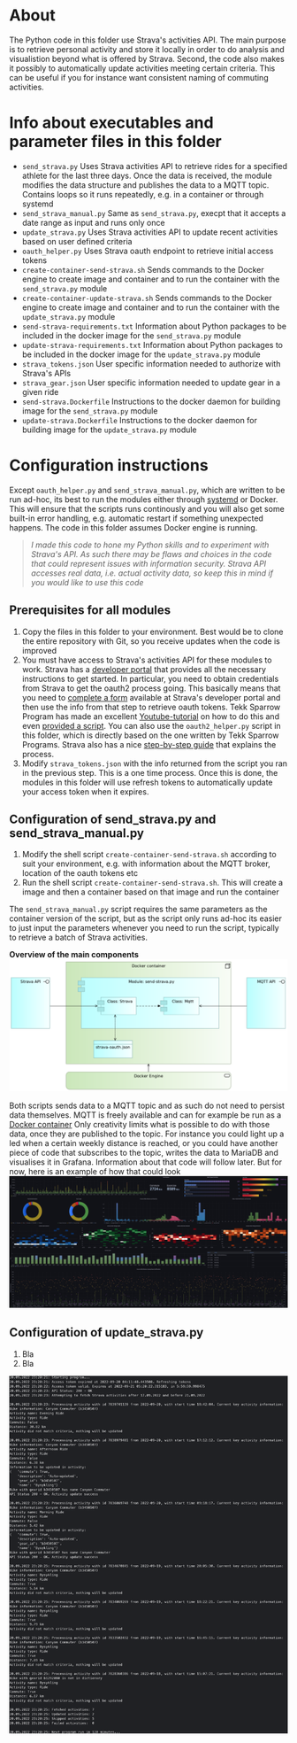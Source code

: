 # About
The Python code in this folder use Strava's activities API. The main purpose is to retrieve personal activity and store it locally in order to do analysis and visualistion beyond what is offered by Strava. Second, the code also makes it possibly to automatically update activities meeting certain criteria. This can be useful if you for instance want consistent naming of commuting activities.

# Info about executables and parameter files in this folder
- `send_strava.py`
Uses Strava activities API to retrieve rides for a specified athlete for the last three days. Once the data is received, the module modifies the data structure and publishes the data to a MQTT topic. Contains loops so it runs repeatedly, e.g. in a container or through systemd
- `send_strava_manual.py`
Same as `send_strava.py`, execpt that it accepts a date range as input and runs only once
- `update_strava.py`
Uses Strava activities API to update recent activities based on user defined criteria
- `oauth_helper.py`
Uses Strava oauth endpoint to retrieve initial access tokens
- `create-container-send-strava.sh`
Sends commands to the Docker engine to create image and container and to run the container with the `send_strava.py` module
- `create-container-update-strava.sh`
Sends commands to the Docker engine to create image and container and to run the container with the `update_strava.py` module
- `send-strava-requirements.txt`
Information about Python packages to be included in the docker image for the `send_strava.py` module
- `update-strava-requirements.txt`
Information about Python packages to be included in the docker image for the `update_strava.py` module
- `strava_tokens.json`
User specific information needed to authorize with Strava's APIs
- `strava_gear.json`
User specific information needed to update gear in a given ride
- `send-strava.Dockerfile`
Instructions to the docker daemon for building image for the `send_strava.py` module
- `update-strava.Dockerfile`
Instructions to the docker daemon for building image for the `update_strava.py` module

# Configuration instructions
Except `oauth_helper.py` and `send_strava_manual.py`, which are written to be run ad-hoc, its best to run the modules either through [systemd](https://en.wikipedia.org/wiki/Systemd) or Docker. This will ensure that the scripts runs continously and you will also get some built-in error handling, e.g. automatic restart if something unexpected happens. The code in this folder assumes Docker engine is running.

>*I made this code to hone my Python skills and to experiment with Strava's API. As such there may be flaws and choices in the code that could represent issues with information security. Strava API accesses real data, i.e. actual activity data, so keep this in mind if you would like to use this code*

## Prerequisites for all modules
1. Copy the files in this folder to your environment. Best would be to clone the entire repository with Git, so you receive updates when the code is improved
2. You must have access to Strava's activities API for these modules to work. Strava has a [developer portal](https://developers.strava.com/) that provides all the necessary instructions to get started. In particular, you need to obtain credentials from Strava to get the oauth2 process going. This basically means that you need to [complete a form](https://strava.com/settings/api) available at Strava's developer portal and then use the info from that step to retrieve oauth tokens. Tekk Sparrow Program has made an excellent [Youtube-tutorial](https://www.youtube.com/watch?v=MrODoLLkM5E) on how to do this and even [provided a script](https://github.com/tekksparrow-programs/simple-api-strava/blob/main/simple-api-strava.py). You can also use the `oauth2_helper.py` script in this folder, which is directly based on the one written by Tekk Sparrow Programs. Strava also has a nice [step-by-step guide](https://developers.strava.com/docs/getting-started/#oauth) that explains the process.
3. Modify `strava_tokens.json` with the info returned from the script you ran in the previous step. This is a one time process. Once this is done, the modules in this folder will use refresh tokens to automatically update your access token when it expires.

## Configuration of send_strava.py and send_strava_manual.py
1. Modify the shell script `create-container-send-strava.sh` according to suit your environment, e.g. with information about the MQTT broker, location of the oauth tokens etc
4. Run the shell script `create-container-send-strava.sh`. This will create a image and then a container based on that image and run the container 

The `send_strava_manual.py` script requires the same parameters as the container version of the script, but as the script only runs ad-hoc its easier to just input the parameters whenever you need to run the script, typically to retrieve a batch of Strava activities.

**Overview of the main components**
![Overview of main components](diagram.png)

Both scripts sends data to a MQTT topic and as such do not need to persist data themselves. MQTT is freely available and can for example be run as a [Docker container](https://hub.docker.com/_/eclipse-mosquitto)
Only creativity limits what is possible to do with those data, once they are published to the topic. For instance you could light up a led when a certain weekly distance is reached, or you could have another piece of code that subscribes to the topic, writes the data to MariaDB and visualises it in Grafana. Information about that code will follow later. But for now, here is an example of how that could look
![Visualisation of archived transactions](visualization.png)

## Configuration of update_strava.py
1. Bla
2. Bla

![Example console output](console_output.png)